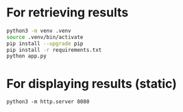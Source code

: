 
# For retrieving results

```bash
python3 -m venv .venv
source .venv/bin/activate
pip install --upgrade pip
pip install -r requirements.txt
python app.py
```

# For displaying results (static)

```
python3 -m http.server 8080
```


